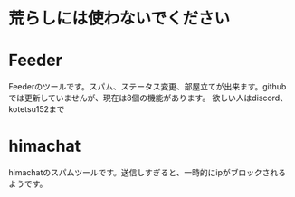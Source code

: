 # 荒らしには使わないでください

# Feeder
Feederのツールです。スパム、ステータス変更、部屋立てが出来ます。githubでは更新していませんが、現在は8個の機能があります。
欲しい人はdiscord、kotetsu152まで
# himachat
himachatのスパムツールです。送信しすぎると、一時的にipがブロックされるようです。
